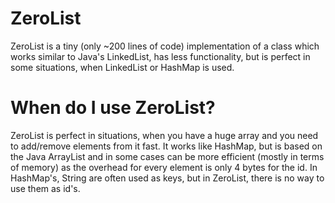 # ZeroList
ZeroList is a tiny (only ~200 lines of code) implementation of a class which works similar to Java's LinkedList, has less functionality, but is perfect in some situations, when LinkedList or HashMap is used.
# When do I use ZeroList?
ZeroList is perfect in situations, when you have a huge array and you need to add/remove elements from it fast.
It works like HashMap, but is based on the Java ArrayList and in some cases can be more efficient (mostly in terms of memory) as the overhead for every element is only 4 bytes for the id. In HashMap's, String are often used as keys, but in ZeroList, there is no way to use them as id's.
